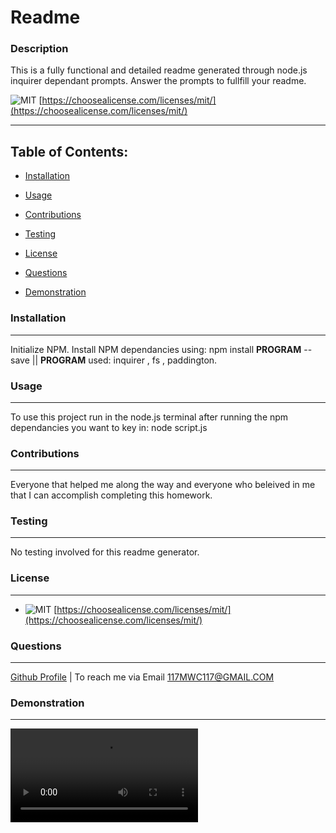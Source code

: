 # Readme
 ### Description

This is a fully functional and detailed readme generated through node.js inquirer dependant prompts. Answer the prompts to fullfill your readme.

![MIT](https://img.shields.io/badge/license-MIT-green)
    [https://choosealicense.com/licenses/mit/](https://choosealicense.com/licenses/mit/)
    

------------------
Table of Contents:
------------------ 

* [Installation](#installation)

* [Usage](#usage)

* [Contributions](#contributions)

* [Testing](#testing)

* [License](#license)

* [Questions](#questions)

* [Demonstration](#demonstration)

### Installation
-----------------

Initialize NPM. Install NPM dependancies using: npm install __PROGRAM__ --save    || __PROGRAM__ used: inquirer , fs , paddington.

### Usage
----------

To use this project run in the node.js terminal after running the npm dependancies you want to key in: node script.js

### Contributions

------------------

Everyone that helped me along the way and everyone who beleived in me that I can accomplish completing this homework.

### Testing

------------

No testing involved for this readme generator.

### License
------------

* ![MIT](https://img.shields.io/badge/license-MIT-green)
    [https://choosealicense.com/licenses/mit/](https://choosealicense.com/licenses/mit/)
    

### Questions

-------------

[Github Profile](https://github.com/BinaryBitBytes)  |  To reach me via Email 117MWC117@GMAIL.COM

### Demonstration

-------------
![Live Video](.//readme-generator-miles-colon_hCZqi01d.mp4)